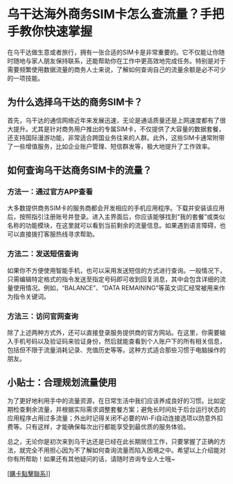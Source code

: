 # 乌干达海外商务SIM卡怎么查流量？手把手教你快速掌握

在乌干达做生意或者旅行，拥有一张合适的SIM卡是非常重要的。它不仅能让你随时随地与家人朋友保持联系，还能帮助你在工作中更高效地完成任务。特别是对于需要频繁使用数据流量的商务人士来说，了解如何查询自己的流量余额是必不可少的一项技能。

## 为什么选择乌干达的商务SIM卡？

首先，乌干达的通信网络近年来发展迅速，无论是通话质量还是上网速度都有了很大提升。尤其是针对商务用户推出的专属SIM卡，不仅提供了大容量的数据套餐，还支持国际漫游功能，非常适合跨国业务往来的人群。此外，这些SIM卡通常附带了一些增值服务，比如企业账户管理、短信群发等，极大地提升了工作效率。

## 如何查询乌干达商务SIM卡的流量？

### 方法一：通过官方APP查看

大多数提供商务SIM卡的服务商都会开发相应的手机应用程序。下载并安装该应用后，按照指引注册账号并登录。进入主界面后，你应该能够找到“我的套餐”或类似名称的功能模块，在这里就可以看到当前剩余的流量信息。如果遇到语言障碍，也可以直接拨打客服热线寻求帮助。

### 方法二：发送短信查询

如果你不方便使用智能手机，也可以采用发送短信的方式进行查询。一般情况下，只需编辑特定格式的指令发送至指定号码即可收到回复消息，其中会包含详细的流量使用情况。例如，“BALANCE”、“DATA REMAINING”等英文词汇经常被用来作为指令关键词。

### 方法三：访问官网查询

除了上述两种方式外，还可以直接登录服务提供商的官方网站。在这里，你需要输入手机号码以及验证码来验证身份，然后就能查看到个人账户下的所有相关信息，包括但不限于流量消耗记录、充值历史等等。这种方式适合那些习惯于电脑操作的朋友。

## 小贴士：合理规划流量使用

为了更好地利用手中的流量资源，在日常生活中我们应该养成良好的习惯。比如定期检查剩余流量，并根据实际需求调整套餐方案；避免长时间处于后台运行状态的应用程序占用过多流量；外出时记得关闭不必要的Wi-Fi自动连接选项以防意外扣费等。只有这样，才能确保每次出行都能享受到最优质的服务体验。

总之，无论你是初次来到乌干达还是已经在此长期居住工作，只要掌握了正确的方法，就完全不用担心因为不了解如何查询流量而陷入困境之中。希望以上介绍能对你有所帮助！如果还有其他疑问的话，请随时咨询专业人士哦~

[[購卡點擊聯系](https://t.me/s/esim1088)]]